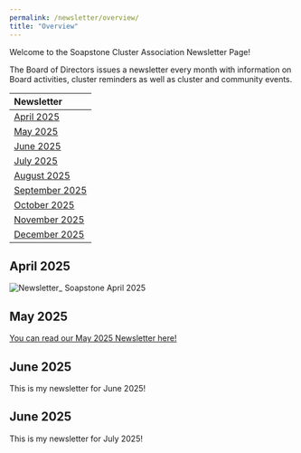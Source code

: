 ```yaml
---
permalink: /newsletter/overview/
title: "Overview"
---
```


Welcome to the Soapstone Cluster Association Newsletter Page!

The Board of Directors issues a newsletter every month with information on Board activities, 
cluster reminders as well as cluster and community events.  

| Newsletter                  |
|:----------------------------|
| [April 2025](#april-2025) |
| [May 2025](#may-2025)     |
| [June 2025](#june-2025) |
| [July 2025](#july-2025) |
| [August 2025](#august-2025) |
| [September 2025](#september-2025) |
| [October 2025](#october-2025) |
| [November 2025](#november-2025) |
| [December 2025](#december-2025) |


## April 2025

![Newsletter_ Soapstone April 2025](https://github.com/user-attachments/assets/ffcd7a40-41ea-4758-a887-c7f04e4190d8)

## May 2025

<a href="newsletter-may-2025.md">You can read our May 2025 Newsletter here!</a>

## June 2025

This is my newsletter for June 2025!

## June 2025

This is my newsletter for July 2025!
